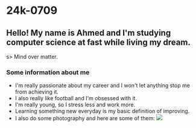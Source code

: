 # 24k-0709
## Hello! My name is **Ahmed** and I'm studying computer science at fast while living my dream.
s> Mind over matter.
### Some information about me
- I'm really passionate about my career and I won't let anything stop me from achieving it.
- I also really like football and I'm obsessed with it.
- I'm really young, so I stress less and work more.
- Learning something new everyday is my basic definition of improving.
- I also do some photography and here are some of them:
![](https://github.com/user-attachments/assets/12cefc92-70bc-42a9-b5f5-4dae049b130b)

